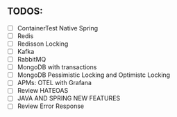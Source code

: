 ## TODOS:

- [ ] ContainerTest Native Spring
- [ ] Redis
- [ ] Redisson Locking
- [ ] Kafka
- [ ] RabbitMQ
- [ ] MongoDB with transactions
- [ ] MongoDB Pessimistic Locking and Optimistc Locking
- [ ] APMs: OTEL with Grafana
- [ ] Review HATEOAS
- [ ] JAVA AND SPRING NEW FEATURES
- [ ] Review Error Response